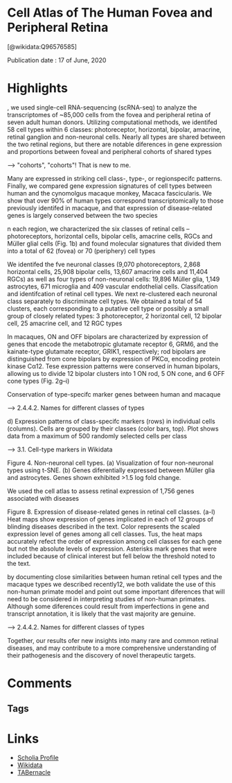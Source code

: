 
Cell Atlas of The Human Fovea and Peripheral Retina
===================================================
  
  [@wikidata:Q96576585]  
  
Publication date : 17 of June, 2020  

# Highlights
, we used single-cell RNA-sequencing (scRNA-seq) to analyze the transcriptomes of
~85,000 cells from the fovea and peripheral retina of seven adult human donors. Utilizing computational
methods, we identifed 58 cell types within 6 classes: photoreceptor, horizontal, bipolar, amacrine,
retinal ganglion and non-neuronal cells. Nearly all types are shared between the two retinal regions, but
there are notable diferences in gene expression and proportions between foveal and peripheral cohorts
of shared types


--> "cohorts", "cohorts"! That is new to me.

Many are expressed in striking cell class-, type-, or regionspecifc patterns. Finally, we compared gene expression signatures of cell types between human and the
cynomolgus macaque monkey, Macaca fascicularis. We show that over 90% of human types correspond
transcriptomically to those previously identifed in macaque, and that expression of disease-related
genes is largely conserved between the two species


n each region, we characterized the six classes of retinal cells – photoreceptors,
horizontal cells, bipolar cells, amacrine cells, RGCs and Müller glial cells (Fig. 1b) and found molecular signatures
that divided them into a total of 62 (fovea) or 70 (periphery) cell types


 We identifed the fve neuronal classes (9,070 photoreceptors, 2,868 horizontal
cells, 25,908 bipolar cells, 13,607 amacrine cells and 11,404 RGCs) as well as four types of non-neuronal cells:
19,896 Müller glia, 1,149 astrocytes, 671 microglia and 409 vascular endothelial cells.
Classifcation and identifcation of retinal cell types. We next re-clustered each neuronal class separately to discriminate cell types. We obtained a total of 54 clusters, each corresponding to a putative cell type or
possibly a small group of closely related types: 3 photoreceptor, 2 horizontal cell, 12 bipolar cell, 25 amacrine cell,
and 12 RGC types

In macaques, ON and OFF bipolars are characterized by
expression of genes that encode the metabotropic glutamate receptor 6, GRM6, and the kainate-type glutamate
receptor, GRIK1, respectively; rod bipolars are distinguished from cone bipolars by expression of PKCα, encoding
protein kinase Cα12. Tese expression patterns were conserved in human bipolars, allowing us to divide 12 bipolar clusters into 1 ON rod, 5 ON cone, and 6 OFF cone types (Fig. 2g–i)


Conservation of type-specifc marker genes between human and macaque

--> 2.4.4.2. Names for different classes of types

d) Expression patterns of class-specifc markers (rows) in
individual cells (columns). Cells are grouped by their classes (color bars, top). Plot shows data from a maximum
of 500 randomly selected cells per class

--> 3.1. Cell-type markers in Wikidata

Figure 4. Non-neuronal cell types. (a) Visualization of four non-neuronal types using t-SNE. (b) Genes
diferentially expressed between Müller glia and astrocytes. Genes shown exhibited >1.5 log fold change.

We used the cell atlas to assess retinal expression
of 1,756 genes associated with diseases


Figure 8. Expression of disease-related genes in retinal cell classes. (a-l) Heat maps show expression of genes
implicated in each of 12 groups of blinding diseases described in the text. Color represents the scaled expression
level of genes among all cell classes. Tus, the heat maps accurately refect the order of expression among cell
classes for each gene but not the absolute levels of expression. Asterisks mark genes that were included because
of clinical interest but fell below the threshold noted to the text.


by documenting close similarities between human retinal cell types and the macaque types we described
recently12, we both validate the use of this non-human primate model and point out some important diferences
that will need to be considered in interpreting studies of non-human primates. Although some diferences could
result from imperfections in gene and transcript annotation, it is likely that the vast majority are genuine.

--> 2.4.4.2. Names for different classes of types

Together, our results ofer new insights into many rare and common retinal diseases, and may contribute to a
more comprehensive understanding of their pathogenesis and the discovery of novel therapeutic targets.

# Comments

## Tags

# Links
  
 * [Scholia Profile](https://scholia.toolforge.org/work/Q96576585)  
 * [Wikidata](https://www.wikidata.org/wiki/Q96576585)  
 * [TABernacle](https://tabernacle.toolforge.org/?#/tab/manual/Q96576585/P921%3BP4510)  
